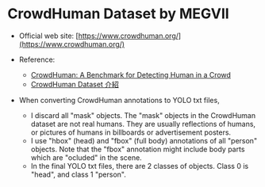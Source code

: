 # CrowdHuman Dataset by MEGVII

* Official web site: [https://www.crowdhuman.org/](https://www.crowdhuman.org/)

* Reference:
   - [CrowdHuman: A Benchmark for Detecting Human in a Crowd](https://arxiv.org/abs/1805.00123)
   - [CrowdHuman Dataset 介紹](https://chtseng.wordpress.com/2019/12/13/crowdhuman-dataset-%E4%BB%8B%E7%B4%B9/)

* When converting CrowdHuman annotations to YOLO txt files,
   - I discard all "mask" objects.  The "mask" objects in the CrowdHuman dataset are not real humans.  They are usually reflections of humans, or pictures of humans in billboards or advertisement posters.
   - I use "hbox" (head) and "fbox" (full body) annotations of all "person" objects.  Note that the "fbox" annotation might include body parts which are "ocluded" in the scene.
   - In the final YOLO txt files, there are 2 classes of objects.  Class 0 is "head", and class 1 "person".
